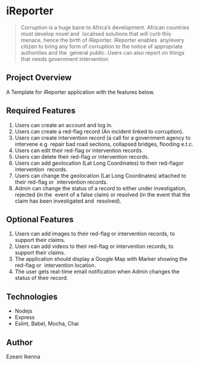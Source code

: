 # iReporter

> Corruption is a huge bane to Africa’s development. African countries must develop novel and  localised solutions that will curb this menace, hence the birth of iReporter. iReporter enables  any/every citizen to bring any form of corruption to the notice of appropriate authorities and the  general public. Users can also report on things that needs government intervention 

## Project Overview  

A Template for iReporter application with the features below.

## Required Features

1. Users can create an account and log in.
2. Users can create a ​red-flag ​​record (An incident linked to corruption).
3. Users can create ​intervention​​ record​ ​​(a call for a government agency to intervene e.g  repair bad road sections, collapsed bridges, flooding e.t.c.
4. Users can edit their ​red-flag ​​or ​intervention ​​records.  
5. Users can delete their ​red-flag ​​or ​intervention ​​records.
6. Users can add geolocation (Lat Long Coordinates) to their ​red-flag ​​or ​intervention  records​.
7. Users can change the geolocation (Lat Long Coordinates) attached to their ​red-flag ​​or  intervention ​​records​.
8. Admin can change the ​status​​ of a record to either ​under investigation, rejected ​​(in the  event of a false claim)​ ​​or​ resolved ​​(in the event that the claim has been investigated and  resolved)​.

## Optional Features

1. Users can add images to their ​red-flag ​​or​ intervention ​​records, to support their claims.
2. Users can add videos to their ​red-flag ​​or​ intervention ​​records, to support their claims.
3. The application should display a Google Map with Marker showing the red-flag or  intervention location.
4. The user gets real-time email notification when Admin changes the ​status ​​of their record.

## Technologies

* Nodejs
* Express
* Eslint, Babel, Mocha, Chai

## Author

Ezeani Ikenna